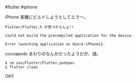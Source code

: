 #flutter  #iphone

iPhone 実機にビルドしようとしてエラー。

```shell
Flutter/Flutter.h が見つからんよ!!

Could not build the precompiled application for the device.

Error launching application on Geore-iPhone12.
```
cocoapods まわりのなんかだったようだが、謎。

```shell
$ rm ios/Flutter/Flutter.podspec
$ flutter clean
```

OK!!

